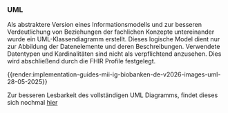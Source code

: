 ### UML
Als abstraktere Version eines Informationsmodells und zur besseren Verdeutlichung von Beziehungen der fachlichen Konzepte untereinander wurde ein UML-Klassendiagramm erstellt. Dieses logische Model dient nur zur Abbildung der Datenelemente und deren Beschreibungen. Verwendete Datentypen und Kardinalitäten sind nicht als verpflichtend anzusehen. Dies wird abschließend durch die FHIR Profile festgelegt.

{{render:implementation-guides-mii-ig-biobanken-de-v2026-images-uml-28-05-2025}}

Zur besseren Lesbarkeit des vollständigen UML Diagramms, findet dieses sich nochmal [hier](https://github.com/medizininformatik-initiative/kerndatensatzmodul-biobank/blob/main/implementation-guides/mii-ig-biobanken-de-v2026/images/UML_28_05_2025.png)
